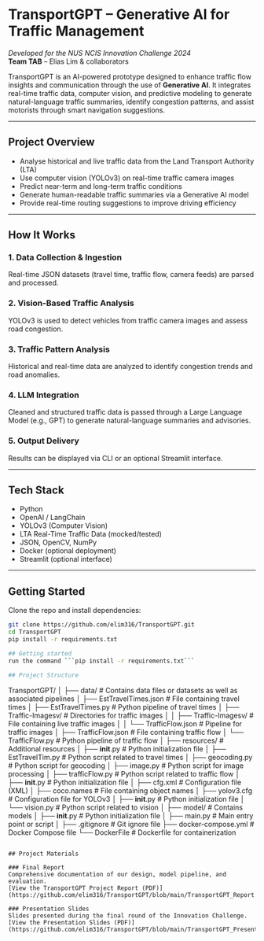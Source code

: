 # TransportGPT – Generative AI for Traffic Management  
*Developed for the NUS NCIS Innovation Challenge 2024*  
**Team TAB** – Elias Lim & collaborators

TransportGPT is an AI-powered prototype designed to enhance traffic flow insights and communication through the use of **Generative AI**. It integrates real-time traffic data, computer vision, and predictive modeling to generate natural-language traffic summaries, identify congestion patterns, and assist motorists through smart navigation suggestions.

---

## Project Overview

- Analyse historical and live traffic data from the Land Transport Authority (LTA)
- Use computer vision (YOLOv3) on real-time traffic camera images
- Predict near-term and long-term traffic conditions
- Generate human-readable traffic summaries via a Generative AI model
- Provide real-time routing suggestions to improve driving efficiency

---

## How It Works

### 1. Data Collection & Ingestion  
Real-time JSON datasets (travel time, traffic flow, camera feeds) are parsed and processed.

### 2. Vision-Based Traffic Analysis  
YOLOv3 is used to detect vehicles from traffic camera images and assess road congestion.

### 3. Traffic Pattern Analysis  
Historical and real-time data are analyzed to identify congestion trends and road anomalies.

### 4. LLM Integration  
Cleaned and structured traffic data is passed through a Large Language Model (e.g., GPT) to generate natural-language summaries and advisories.

### 5. Output Delivery  
Results can be displayed via CLI or an optional Streamlit interface.

---

## Tech Stack

- Python  
- OpenAI / LangChain  
- YOLOv3 (Computer Vision)  
- LTA Real-Time Traffic Data (mocked/tested)  
- JSON, OpenCV, NumPy  
- Docker (optional deployment)  
- Streamlit (optional interface)

---


## Getting Started

Clone the repo and install dependencies:

```bash
git clone https://github.com/elim316/TransportGPT.git
cd TransportGPT
pip install -r requirements.txt

## Getting started
run the command ```pip install -r requirements.txt```

## Project Structure
```
TransportGPT/
│
├── data/                        # Contains data files or datasets as well as associated pipelines
│   ├── EstTravelTimes.json      # File containing travel times
│   ├── EstTravelTimes.py        # Python pipeline of travel times
│   ├── Traffic-Imagesv/         # Directories for traffic images
│   │   ├── Traffic-Imagesv/     # File containing live traffic images
│   │   └── TrafficFlow.json     # Pipeline for traffic images
│   ├── TrafficFlow.json         # File containing traffic flow
│   └── TrafficFlow.py           # Python pipeline of traffic flow 
│
├── resources/                   # Additional resources
│   ├── __init__.py              # Python initialization file
│   ├── EstTravelTim.py          # Python script related to travel times
│   ├── geocoding.py             # Python script for geocoding
│   ├── image.py                 # Python script for image processing
│   ├── trafficFlow.py           # Python script related to traffic flow
│   ├── __init__.py              # Python initialization file
│   ├── cfg.xml                  # Configuration file (XML)
│   ├── coco.names               # File containing object names
│   ├── yolov3.cfg               # Configuration file for YOLOv3
│   ├── __init__.py              # Python initialization file
│   └── vision.py                # Python script related to vision
│
├── model/                       # Contains models
│   ├── __init__.py              # Python initialization file
│
├── main.py                      # Main entry point or script
│
├── .gitignore                   # Git ignore file
├── docker-compose.yml           # Docker Compose file
└── DockerFile                   # Dockerfile for containerization
```

## Project Materials

### Final Report  
Comprehensive documentation of our design, model pipeline, and evaluation.  
[View the TransportGPT Project Report (PDF)](https://github.com/elim316/TransportGPT/blob/main/TransportGPT_Report.pdf)

### Presentation Slides  
Slides presented during the final round of the Innovation Challenge.  
[View the Presentation Slides (PDF)](https://github.com/elim316/TransportGPT/blob/main/TransportGPT_Presentation.pdf)
